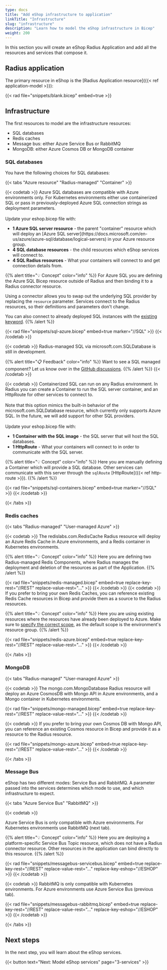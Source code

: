 ```yaml
---
type: docs
title: "Add eShop infrastructure to application"
linkTitle: "Infrastructure"
slug: "infrastructure"
description: "Learn how to model the eShop infrastructure in Bicep"
weight: 200
---
```


In this section you will create an eShop Radius Application and add all the resources and services that compose it. 

## Radius application

The primary resource in eShop is the [Radius Application resource]({{< ref application-model >}}):

{{< rad file="snippets/blank.bicep" embed=true >}}

## Infrastructure

The first resources to model are the infrastructure resources:

- SQL databases
- Redis caches
- Message bus: either Azure Service Bus or RabbitMQ
- MongoDB: either Azure Cosmos DB or MongoDB container

### SQL databases

You have the following choices for SQL databases:

{{< tabs "Azure resource" "Radius-managed" "Container" >}}

{{< codetab >}}
Azure SQL databases are compatible with Azure environments only. For Kubernetes environments either use containerized SQL or pass in previously-deployed Azure SQL connection strings as deployment parameters.
<br /><br />
Update your eshop.bicep file with:
<ul>
<li><b>1 Azure SQL server resource</b> - the parent "container" resource which will deploy an [Azure SQL server](https://docs.microsoft.com/en-us/azure/azure-sql/database/logical-servers) in your Azure resource group.</li>
<li><b>4 SQL database resources</b> - the child resources which eShop services will connect to.</li>
<li><b>4 SQL Radius resources</b> - What your containers will connect to and get connection details from.</li>
</ul>

{{% alert title="💡 Concept" color="info" %}}
For Azure SQL you are defining the Azure SQL Bicep resource outside of Radius and then binding it to a Radius connector resource.

Using a connector allows you to swap out the underlying SQL provider by replacing the `resource` parameter. Services connect to the Radius resources, so their definitions and parameters don't change.

You can also connect to already deployed SQL instances with the [existing keyword](https://docs.microsoft.com/en-us/azure/azure-resource-manager/bicep/resource-declaration?#reference-existing-resources).
{{% /alert %}}

{{< rad file="snippets/sql-azure.bicep" embed=true marker="//SQL" >}}
{{< /codetab >}}

{{< codetab >}}
Radius-managed SQL via microsoft.com.SQLDatabase is still in development.

{{% alert title="📋 Feedback" color="info" %}}
Want to see a SQL managed component? Let us know over in the [GitHub discussions](https://github.com/project-radius/radius/discussions/1269).
{{% /alert %}}
{{< /codetab >}}

{{< codetab >}}
Containerized SQL can run on any Radius environment. In Radius you can create a Container to run the SQL server container, and an HttpRoute for other services to connect to.
<br /><br>
Note that this option mimics the built-in behavior of the microsoft.com.SQLDatabase resource, which currently only supports Azure SQL. In the future, we will add support for other SQL providers.
<br /><br>
Update your eshop.bicep file with:
<ul>
<li><b>1 Container with the SQL image</b> - the SQL server that will host the SQL databases.</li>
<li><b>1 HttpRoute</b> - What your containers will connect to in order to communicate with the SQL server.</li>
</ul>

{{% alert title="💡 Concept" color="info" %}}
Here you are manually defining a Container which will provide a SQL database. Other services can communicate with this server through the `sqlRoute` [HttpRoute]({{< ref http-route >}}).
{{% /alert %}}

{{< rad file="snippets/sql-containers.bicep" embed=true marker="//SQL" >}}
{{< /codetab >}}

{{< /tabs >}}

### Redis caches

{{< tabs "Radius-managed" "User-managed Azure" >}}

{{< codetab >}}
The redislabs.com.RedisCache Radius resource will deploy an Azure Redis Cache in Azure environments, and a Redis container in Kubernetes environments.

{{% alert title="💡 Concept" color="info" %}}
Here you are defining two Radius-managed Redis Components, where Radius manages the deployment and deletion of the resources as part of the Application.
{{% /alert %}}

{{< rad file="snippets/redis-managed.bicep" embed=true replace-key-rest="//REST" replace-value-rest="..." >}}
{{< /codetab >}}
{{< codetab >}}
If you prefer to bring your own Redis Caches, you can reference existing Redis Cache resources in Bicep and provide them as a source to the Radius resources.

{{% alert title="💡 Concept" color="info" %}}
Here you are using existing resources where the resources have already been deployed to Azure. Make sure to [specify the correct scope](https://docs.microsoft.com/en-us/azure/azure-resource-manager/bicep/deploy-to-resource-group?tabs=azure-cli#scope-to-different-resource-group), as the default scope is the environment's resource group.
{{% /alert %}}

{{< rad file="snippets/redis-azure.bicep" embed=true replace-key-rest="//REST" replace-value-rest="..."  >}}
{{< /codetab >}}

{{< /tabs >}}

### MongoDB

{{< tabs "Radius-managed" "User-managed Azure" >}}

{{< codetab >}}
The mongo.com.MongoDatabase Radius resource will deploy an Azure CosmosDB with Mongo API in Azure environments, and a Mongo container in Kubernetes environments.

{{< rad file="snippets/mongo-managed.bicep" embed=true replace-key-rest="//REST" replace-value-rest="..."  >}}
{{< /codetab >}}

{{< codetab >}}
If you prefer to bring your own Cosmos DB with Mongo API, you can reference an existing Cosmos resource in Bicep and provide it as a resource to the Radius resource.

{{< rad file="snippets/mongo-azure.bicep" embed=true replace-key-rest="//REST" replace-value-rest="..."  >}}
{{< /codetab >}}

{{< /tabs >}}

### Message Bus

eShop has two different modes: Service Bus and RabbitMQ. A parameter passed into the services determines which mode to use, and which infrastructure to expect.

{{< tabs "Azure Service Bus" "RabbitMQ" >}}

{{< codetab >}}

Azure Service Bus is only compatible with Azure environments. For Kubernetes environments use RabbitMQ (next tab).

{{% alert title="💡 Concept" color="info" %}}
Here you are deploying a platform-specific Service Bus Topic resource</a>, which does not have a Radius connector resource. Other resources in the application can bind directly to this resource.
{{% /alert %}}

{{< rad file="snippets/messagebus-servicebus.bicep" embed=true replace-key-rest="//REST" replace-value-rest="..." replace-key-eshop="//ESHOP"  >}}
{{< /codetab >}}

{{< codetab >}}
RabbitMQ is only compatible with Kubernetes environments. For Azure environments use Azure Service Bus (previous tab).

{{< rad file="snippets/messagebus-rabbitmq.bicep" embed=true replace-key-rest="//REST" replace-value-rest="..." replace-key-eshop="//ESHOP"  >}}
{{< /codetab >}}

{{< /tabs >}}

## Next steps

In the next step, you will learn about the eShop services.

{{< button text="Next: Model eShop services" page="3-services" >}}
